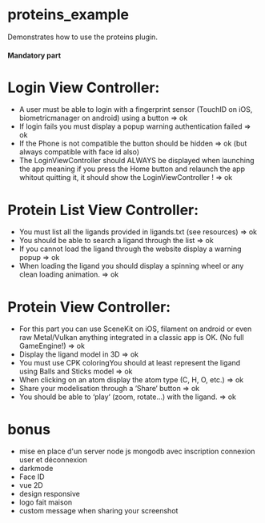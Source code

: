 # proteins_example

Demonstrates how to use the proteins plugin.

#### Mandatory part

# Login View Controller:

- A user must be able to login with a fingerprint sensor (TouchID on iOS, biometricmanager on android) using a button => ok
- If login fails you must display a popup warning authentication failed => ok
- If the Phone is not compatible the button should be hidden => ok (but always compatible with face id also)
- The LoginViewController should ALWAYS be displayed when launching the app meaning
  if you press the Home button and relaunch the app whitout quitting it, it should show
  the LoginViewController ! => ok

# Protein List View Controller:

- You must list all the ligands provided in ligands.txt (see resources) => ok
- You should be able to search a ligand through the list => ok
- If you cannot load the ligand through the website display a warning popup => ok
- When loading the ligand you should display a spinning wheel or any clean loading animation. => ok

# Protein View Controller:

- For this part you can use SceneKit on iOS, filament on android or even raw Metal/Vulkan
  anything integrated in a classic app is OK. (No full GameEngine!) => ok
- Display the ligand model in 3D => ok
- You must use CPK coloringYou should at least represent the ligand using Balls and Sticks model => ok
- When clicking on an atom display the atom type (C, H, O, etc.) => ok
- Share your modelisation through a ‘Share‘ button => ok
- You should be able to ‘play‘ (zoom, rotate...) with the ligand. => ok

# bonus

- mise en place d'un server node js mongodb avec inscription connexion user et déconnexion
- darkmode
- Face ID
- vue 2D
- design responsive
- logo fait maison
- custom message when sharing your screenshot

